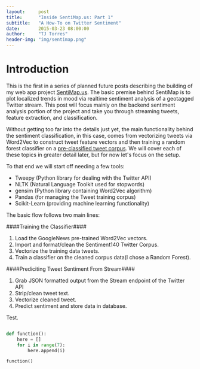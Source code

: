 ```yaml
---
layout:     post
title:      "Inside SentiMap.us: Part 1"
subtitle:   "A How-To on Twitter Sentiment"
date:       2015-03-23 08:00:00
author:     "TJ Torres"
header-img: "img/sentimap.png"
---
```



# Introduction #

This is the first in a series of planned future posts describing the building of my web app project [SentiMap.us](http://sentimap.us). The basic premise behind SentiMap is to plot localized trends in mood via realtime sentiment analysis of a geotagged Twitter stream. This post will focus mainly on the backend sentiment analysis portion of the project and take you through streaming tweets, feature extraction, and classification. 

Without getting too far into the details just yet, the main functionality behind the sentiment classification, in this case, comes from vectorizing tweets via Word2Vec to construct tweet feature vectors and then training a random forest classifier on a [pre-classified tweet corpus](http://help.sentiment140.com/for-students). We will cover each of these topics in greater detail later, but for now let's focus on the setup.

To that end we will start off needing a few tools:

* Tweepy (Python library for dealing with the Twitter API)
* NLTK (Natural Language Toolkit used for stopwords)
* gensim (Python library containing Word2Vec algorithm)
* Pandas (for managing the Tweet training corpus)
* Scikit-Learn (providing machine learning functionality)

The basic flow follows two main lines:
  
####Training the Classifier####

1. Load the GoogleNews pre-trained Word2Vec vectors. 
2. Import and format/clean the Sentiment140 Twitter Corpus.
3. Vectorize the training data tweets.
4. Train a classifier on the cleaned corpus data(I chose a Random Forest).

####Prediciting Tweet Sentiment From Stream####

1. Grab JSON formatted output from the Stream endpoint of the Twitter API
2. Strip/clean tweet text.
3. Vectorize cleaned tweet.
4. Predict sentiment and store data in database.


Test.


```python

def function():
	here = []
	for i in range(7):
		here.append(i)

function()
```
